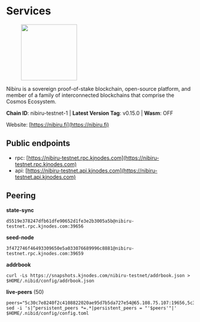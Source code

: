 # Services

<figure><img src="https://raw.githubusercontent.com/kj89/testnet_manuals/main/pingpub/logos/nibiru.png" width="150" alt=""><figcaption></figcaption></figure>

Nibiru is a sovereign proof-of-stake blockchain, open-source platform,  and member of a family of interconnected blockchains that comprise the Cosmos Ecosystem.

**Chain ID**: nibiru-testnet-1 | **Latest Version Tag**: v0.15.0 | **Wasm**: OFF

Website: [https://nibiru.fi](https://nibiru.fi)


## Public endpoints

* rpc: [https://nibiru-testnet.rpc.kjnodes.com](https://nibiru-testnet.rpc.kjnodes.com)
* api: [https://nibiru-testnet.api.kjnodes.com](https://nibiru-testnet.api.kjnodes.com)

## Peering

**state-sync**

```
d5519e378247dfb61dfe90652d1fe3e2b3005a5b@nibiru-testnet.rpc.kjnodes.com:39656
```

**seed-node**

```
3f472746f46493309650e5a033076689996c8881@nibiru-testnet.rpc.kjnodes.com:39659
```

**addrbook**
```
curl -Ls https://snapshots.kjnodes.com/nibiru-testnet/addrbook.json > $HOME/.nibid/config/addrbook.json
```

**live-peers** (50)
```
peers="5c30c7e8240f2c4108822020ae95d7b5da727e54@65.108.75.107:19656,5c35f7392d1f9287f6a2e0d0e0514fba22ff41b5@149.154.69.142:26656,ad28f301beed76a28f324331df8cf3a012a654e1@144.91.81.78:28656,c9dcc45a1c3183f0df5751da6f5f7ae6f08138fd@188.134.69.27:26656,5eecfdf089428a5a8e52d05d18aae1ad8503d14c@65.108.141.109:19656,6b1f1adaf7e1013a098fd36cdd01a88087fbc914@89.58.45.204:60856,54930e47e8f0abbee951ee724fcfa90fcaa6de93@5.161.56.48:26656,17c063cb7a1651ce03ec34085279cf1c0a91adc8@195.201.126.156:26656,776d7b1fed01f426234be094775e3c80db39301a@51.161.12.92:26656,bc8e597dbf08a1140c5dd165f87a9899b963afb3@77.232.154.215:26656,5389434255285929be45c994df62a015746378ad@80.254.8.54:26656,a24ad27fa1d9d3869e4b7916fef5c4be44183ce5@89.187.50.152:26656,691022df498ee7df03438cc21902cdeb013bcdec@149.102.146.134:26656,e284722e9f67666223ab0178a284c17231b08aac@128.199.86.133:26656,ceb490476c68f9ac3bbcdd7c4803de24e8ccce2b@206.246.71.251:36656,71facc66a4faa318422fa7b36447d9d98ac30b65@65.108.124.54:36756,c6eb654ba7473d966563ae63c9de36d4830264b3@195.58.39.247:26656,0611817f25bd7e9cb3145278e419aa88de8f4751@167.235.145.69:26656,7e4755acbc7f7d439289d3e26e355ddfd6a04c31@77.232.39.9:26656,af8e5528e93d570cd74438adff043bbec685c82d@61.170.180.112:26656,fe381ce117ff750ab7884dcba52ecc93c4bfae71@80.254.102.127:26656,814fe1b8c2f187084ad93ef3fad9ca4d4a956109@5.161.63.59:26656,084bb424bd6c8c3547d309d37c6882b1a0b804e2@161.97.91.80:26657,9c3679ea78f9261f8ff8188deeb5f4e288129dc7@138.68.146.200:39656,09d6baac3fbabd0d467b6f3cd71649e974734ba4@144.76.19.103:26656,1b786fbb3a0db6f2ec99fdd2424d4aacddc10ed4@77.75.230.201:26656,ba49814ebe24e4d1ba41f4fc774997bd5d7d8e47@65.108.126.46:35656,ae357e14309640ca33cde597b37f0a91e63a32bd@144.76.90.130:36656,9ca622adcf1ef0e7348551d4f79268f706cd3a88@65.108.195.235:36656,714dd5d212a642bd20d931a0764303acf75d8f88@154.53.32.169:29656,7fe3c1af06e69cf1eca9b6d2c6eb466b91235bbb@213.239.194.163:26656,5c38d58ce4a5960ca65ce0e8030d3d087254285f@167.235.145.85:26656,f8863b4e0afc4861183b5e1bc2de262dc672b82e@65.21.91.50:60856,4999efa47a9f29ddd56e4c7e9136f07ed0555cc8@95.217.133.204:26656,e04a60455c9b2ba6a5425e2f82920057bd14a003@66.175.235.12:26656,ab26e57c27b608b7f5a4b30a6f6676dea50e80a5@95.217.218.125:26656,aa882f345fd3febd66f0693d4525a537bdaa35ec@194.233.67.92:39656,0c9fef1ea5c2f1abfe688c5fce4a0086a791304f@173.212.245.122:26656,a1b90fca93a6ba4abf6d11691411c0245db63120@161.97.102.177:26656,66d238e2f1b56cafa7c95d09e6ed3fd8cea96990@89.162.149.53:26656,5631ef4078b98a299428e149c595a543b3f1efd9@194.163.135.104:26656,29ddda5923c83db970284435c9891ce4559d1156@195.68.159.62:46656,4860946be65b6738122f71202fbfaec6f149662e@2.58.82.148:26651,d4301bcb1f727da5a254fc5c712c67c2888c6490@109.123.242.87:26656,28d24b33ec07f3ff147011f06e51d9c7f6477bed@46.165.17.37:26656,d22cca3347f2832b0507fb105cdd2e8b49ea74f6@95.217.118.96:27211,948d18187e7005786518e02e335e8a96d6cec2de@195.9.221.219:26656,993a88e4b1fafb1dd068c45ebd71c3cc731935fb@207.180.247.228:29656,ead335a00e104542cb99ad3970958e4378e29854@80.90.238.121:26666,178f106ddb81b058aa1bcba05464e59a9e67079c@154.26.139.158:39656"
sed -i 's|^persistent_peers *=.*|persistent_peers = "'$peers'"|' $HOME/.nibid/config/config.toml
```
